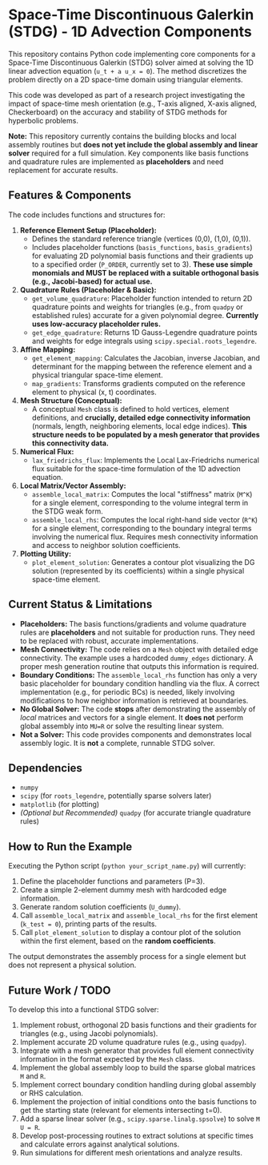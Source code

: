 # Space-Time Discontinuous Galerkin (STDG) - 1D Advection Components

This repository contains Python code implementing core components for a Space-Time Discontinuous Galerkin (STDG) solver aimed at solving the 1D linear advection equation (`u_t + a u_x = 0`). The method discretizes the problem directly on a 2D space-time domain using triangular elements.

This code was developed as part of a research project investigating the impact of space-time mesh orientation (e.g., T-axis aligned, X-axis aligned, Checkerboard) on the accuracy and stability of STDG methods for hyperbolic problems.

**Note:** This repository currently contains the building blocks and local assembly routines but **does not yet include the global assembly and linear solver** required for a full simulation. Key components like basis functions and quadrature rules are implemented as **placeholders** and need replacement for accurate results.

## Features & Components

The code includes functions and structures for:

1.  **Reference Element Setup (Placeholder):**
    *   Defines the standard reference triangle (vertices (0,0), (1,0), (0,1)).
    *   Includes placeholder functions (`basis_functions`, `basis_gradients`) for evaluating 2D polynomial basis functions and their gradients up to a specified order (`P_ORDER`, currently set to 3). **These use simple monomials and MUST be replaced with a suitable orthogonal basis (e.g., Jacobi-based) for actual use.**
2.  **Quadrature Rules (Placeholder & Basic):**
    *   `get_volume_quadrature`: Placeholder function intended to return 2D quadrature points and weights for triangles (e.g., from `quadpy` or established rules) accurate for a given polynomial degree. **Currently uses low-accuracy placeholder rules.**
    *   `get_edge_quadrature`: Returns 1D Gauss-Legendre quadrature points and weights for edge integrals using `scipy.special.roots_legendre`.
3.  **Affine Mapping:**
    *   `get_element_mapping`: Calculates the Jacobian, inverse Jacobian, and determinant for the mapping between the reference element and a physical triangular space-time element.
    *   `map_gradients`: Transforms gradients computed on the reference element to physical (x, t) coordinates.
4.  **Mesh Structure (Conceptual):**
    *   A conceptual `Mesh` class is defined to hold vertices, element definitions, and **crucially, detailed edge connectivity information** (normals, length, neighboring elements, local edge indices). **This structure needs to be populated by a mesh generator that provides this connectivity data.**
5.  **Numerical Flux:**
    *   `lax_friedrichs_flux`: Implements the Local Lax-Friedrichs numerical flux suitable for the space-time formulation of the 1D advection equation.
6.  **Local Matrix/Vector Assembly:**
    *   `assemble_local_matrix`: Computes the local "stiffness" matrix (`M^K`) for a single element, corresponding to the volume integral term in the STDG weak form.
    *   `assemble_local_rhs`: Computes the local right-hand side vector (`R^K`) for a single element, corresponding to the boundary integral terms involving the numerical flux. Requires mesh connectivity information and access to neighbor solution coefficients.
7.  **Plotting Utility:**
    *   `plot_element_solution`: Generates a contour plot visualizing the DG solution (represented by its coefficients) within a single physical space-time element.

## Current Status & Limitations

*   **Placeholders:** The basis functions/gradients and volume quadrature rules are **placeholders** and not suitable for production runs. They need to be replaced with robust, accurate implementations.
*   **Mesh Connectivity:** The code relies on a `Mesh` object with detailed edge connectivity. The example uses a hardcoded `dummy_edges` dictionary. A proper mesh generation routine that outputs this information is required.
*   **Boundary Conditions:** The `assemble_local_rhs` function has only a very basic placeholder for boundary condition handling via the flux. A correct implementation (e.g., for periodic BCs) is needed, likely involving modifications to how neighbor information is retrieved at boundaries.
*   **No Global Solver:** The code **stops** after demonstrating the assembly of *local* matrices and vectors for a single element. It **does not** perform global assembly into `MU=R` or solve the resulting linear system.
*   **Not a Solver:** This code provides components and demonstrates local assembly logic. It is **not** a complete, runnable STDG solver.

## Dependencies

*   `numpy`
*   `scipy` (for `roots_legendre`, potentially sparse solvers later)
*   `matplotlib` (for plotting)
*   *(Optional but Recommended)* `quadpy` (for accurate triangle quadrature rules)

## How to Run the Example

Executing the Python script (`python your_script_name.py`) will currently:
1.  Define the placeholder functions and parameters (P=3).
2.  Create a simple 2-element dummy mesh with hardcoded edge information.
3.  Generate random solution coefficients (`U_dummy`).
4.  Call `assemble_local_matrix` and `assemble_local_rhs` for the first element (`k_test = 0`), printing parts of the results.
5.  Call `plot_element_solution` to display a contour plot of the solution within the first element, based on the **random coefficients**.

The output demonstrates the assembly process for a single element but does not represent a physical solution.

## Future Work / TODO

To develop this into a functional STDG solver:

1.  Implement robust, orthogonal 2D basis functions and their gradients for triangles (e.g., using Jacobi polynomials).
2.  Implement accurate 2D volume quadrature rules (e.g., using `quadpy`).
3.  Integrate with a mesh generator that provides full element connectivity information in the format expected by the `Mesh` class.
4.  Implement the global assembly loop to build the sparse global matrices `M` and `R`.
5.  Implement correct boundary condition handling during global assembly or RHS calculation.
6.  Implement the projection of initial conditions onto the basis functions to get the starting state (relevant for elements intersecting t=0).
7.  Add a sparse linear solver (e.g., `scipy.sparse.linalg.spsolve`) to solve `M U = R`.
8.  Develop post-processing routines to extract solutions at specific times and calculate errors against analytical solutions.
9.  Run simulations for different mesh orientations and analyze results.
